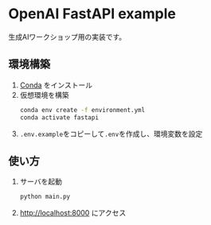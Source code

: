 # OpenAI FastAPI example

生成AIワークショップ用の実装です。

## 環境構築

1. [Conda](https://docs.conda.io/projects/conda/en/latest/user-guide/install/index.html) をインストール
1. 仮想環境を構築
    ```sh
    conda env create -f environment.yml
    conda activate fastapi
    ```
1. `.env.example`をコピーして`.env`を作成し、環境変数を設定

## 使い方

1. サーバを起動
    ```sh
    python main.py
    ```
1. [http://localhost:8000](http://localhost:8000) にアクセス
